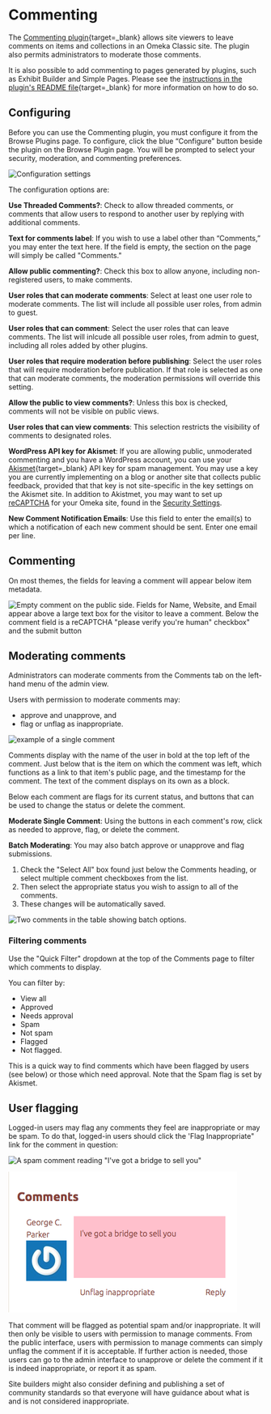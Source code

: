 # Commenting

The [Commenting plugin](https://omeka.org/classic/plugins/Commenting/){target=_blank} allows site viewers to leave comments on items and collections in an Omeka Classic site. The plugin also permits administrators to moderate those comments.

It is also possible to add commenting to pages generated by plugins, such as Exhibit Builder and Simple Pages. Please see the [instructions in the plugin's README file](https://github.com/omeka/plugin-Commenting#displaying-comments){target=_blank} for more information on how to do so.

## Configuring

Before you can use the Commenting plugin, you must configure it from the Browse Plugins page. To configure, click the blue “Configure” button beside the plugin on the Browse Plugin page. You will be prompted to select your security, moderation, and commenting preferences.

![Configuration settings](../doc_files/plugin_images/commenting_config.png)

The configuration options are:

**Use Threaded Comments?**: Check to allow threaded comments, or comments that allow users to respond to another user by replying with additional comments. 

**Text for comments label**: If you wish to use a label other than “Comments,” you may enter the text here. If the field is empty, the section on the page will simply be called "Comments."

**Allow public commenting?**: Check this box to allow anyone, including non-registered users, to make comments. 

**User roles that can moderate comments**: Select at least one user role to moderate comments. The list will include all possible user roles, from admin to guest.

**User roles that can comment**: Select the user roles that can leave comments. The list will inlcude all possible user roles, from admin to guest, including all roles added by other plugins.

**User roles that require moderation before publishing**: Select the user roles that will require moderation before publication. If that role is selected as one that can moderate comments, the moderation permissions will override this setting.

**Allow the public to view comments?**: Unless this box is checked, comments will not be visible on public views. 

**User roles that can view comments**: This selection restricts the visibility of comments to designated roles.

**WordPress API key for Akismet**: If you are allowing public, unmoderated commenting and you have a WordPress account, you can use your [Akismet](http://akismet.com/){target=_blank} API key for spam management. You may use a key you are currently implementing on a blog or another site that collects public feedback, provided that that key is not site-specific in the key settings on the Akismet site. In addition to Akistmet, you may want to set up [reCAPTCHA](../Admin/Settings/ReCaptcha.md) for your Omeka site, found in the [Security Settings](../Admin/Settings/Security_Settings.md). 

**New Comment Notification Emails**: Use this field to enter the email(s) to which a notification of each new comment should be sent. Enter one email per line. 

## Commenting

On most themes, the fields for leaving a comment will appear below item metadata. 

![Empty comment on the public side. Fields for Name, Website, and Email appear above a large text box for the visitor to leave a comment. Below the comment field is a reCAPTCHA "please verify you're human" checkbox" and the submit button](../doc_files/plugin_images/commenting-public.png)

## Moderating comments

Administrators can moderate comments from the Comments tab on the left-hand menu of the admin view. 

Users with permission to moderate comments may:

- approve and unapprove, and
- flag or unflag as inappropriate.

![example of a single comment](../doc_files/plugin_images/commenting_exComment.png)

Comments display with the name of the user in bold at the top left of the comment. Just below that is the item on which the comment was left, which functions as a link to that item's public page, and the timestamp for the comment. The text of the comment displays on its own as a block. 

Below each comment are flags for its current status, and buttons that can be used to change the status or delete the comment. 

**Moderate Single Comment**: Using the buttons in each comment's row, click as needed to approve, flag, or delete the comment. 

**Batch Moderating**: You may also batch approve or unapprove and flag submissions.

1. Check the "Select All" box found just below the Comments heading, or select multiple comment checkboxes from the list. 
2. Then select the appropriate status you wish to assign to all of the comments.
3. These changes will be automatically saved.

![Two comments in the table showing batch options.](../doc_files/plugin_images/CommentingApprove.png)

### Filtering comments
Use the "Quick Filter" dropdown at the top of the Comments page to filter which comments to display.

You can filter by:  

- View all
- Approved
- Needs approval
- Spam
- Not spam
- Flagged
- Not flagged.

This is a quick way to find comments which have been flagged by users (see below) or those which need approval. 
Note that the Spam flag is set by Akismet.

## User flagging

Logged-in users may flag any comments they feel are inappropriate or may be spam. To do that, logged-in users should click the 'Flag Inappropriate" link for the comment in question:

![A spam comment reading "I've got a bridge to sell you"](../doc_files/plugin_images/commenting-spam.png)

![The same comment as above, now highlighted in red and marked as flagged](../doc_files/plugin_images/commenting-flagged.png)

That comment will be flagged as potential spam and/or inappropriate. It will then only be visible to users with permission to manage comments. From the public interface, users with permission to manage comments can simply unflag the comment if it is acceptable. If further action is needed, those users can go to the admin interface to unapprove or delete the comment if it is indeed inappropriate, or report it as spam.

Site builders might also consider defining and publishing a set of community standards so that everyone will have guidance about what is and is not considered inappropriate.
